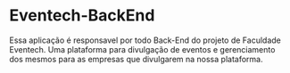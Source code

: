 # Eventech-BackEnd

Essa aplicação é responsavel por todo Back-End do projeto de Faculdade Eventech.
Uma plataforma para divulgação de eventos e gerenciamento dos mesmos para as empresas que divulgarem na nossa plataforma.
